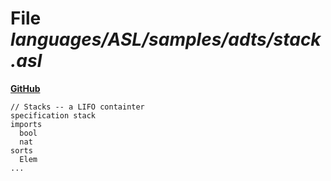 # File _languages/ASL/samples/adts/stack.asl_
**[GitHub](https://github.com/softlang/yas/blob/master/languages/ASL/samples/adts/stack.asl)**
```
// Stacks -- a LIFO containter
specification stack
imports
  bool
  nat
sorts
  Elem
...
```
